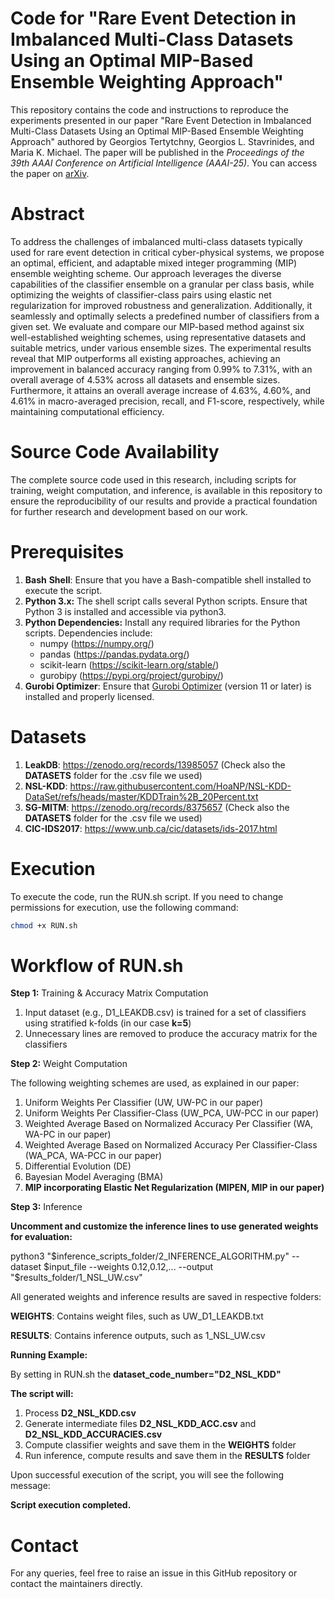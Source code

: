 # Code for "Rare Event Detection in Imbalanced Multi-Class Datasets Using an Optimal MIP-Based Ensemble Weighting Approach"
This repository contains the code and instructions to reproduce the experiments presented in our paper "Rare Event Detection in Imbalanced Multi-Class Datasets Using an Optimal MIP-Based Ensemble Weighting Approach" authored by Georgios Tertytchny, Georgios L. Stavrinides, and Maria K. Michael. 
The paper will be published in the *Proceedings of the 39th AAAI Conference on Artificial Intelligence (AAAI-25)*. 
You can access the paper on [arXiv](https://arxiv.org/abs/2412.13439).

# Abstract
To address the challenges of imbalanced multi-class datasets typically used for rare event detection in critical cyber-physical systems, we propose an optimal, efficient, and adaptable mixed integer programming (MIP) ensemble weighting scheme. Our approach leverages the diverse capabilities of the classifier ensemble on a granular per class basis, while optimizing the weights of classifier-class pairs using elastic net regularization for improved robustness and generalization. Additionally, it seamlessly and optimally selects a predefined number of classifiers from a given set. We evaluate and compare our MIP-based method against six well-established weighting schemes, using representative datasets and suitable metrics, under various ensemble sizes. The experimental results reveal that MIP outperforms all existing approaches, achieving an improvement in balanced accuracy ranging from 0.99% to 7.31%, with an overall average of 4.53% across all datasets and ensemble sizes. Furthermore, it attains an overall average increase of 4.63%, 4.60%, and 4.61% in macro-averaged precision, recall, and F1-score, respectively, while maintaining computational efficiency.

# Source Code Availability
The complete source code used in this research, including scripts for training, weight computation, and inference, is available in this repository to ensure the reproducibility of our results and provide a practical foundation for further research and development based on our work.

# Prerequisites
1. **Bash** **Shell**: Ensure that you have a Bash-compatible shell installed to execute the script.
2. **Python 3.x:** The shell script calls several Python scripts. Ensure that Python 3 is installed and accessible via python3.
3. **Python Dependencies:** Install any required libraries for the Python scripts. Dependencies include:
   - numpy (https://numpy.org/)
   - pandas (https://pandas.pydata.org/)
   - scikit-learn (https://scikit-learn.org/stable/)
   - gurobipy (https://pypi.org/project/gurobipy/) 
4. **Gurobi Optimizer**: Ensure that [Gurobi Optimizer](https://www.gurobi.com) (version 11 or later) is installed and properly licensed.

# Datasets
1. **LeakDB**: https://zenodo.org/records/13985057 (Check also the **DATASETS** folder for the .csv file we used)
2. **NSL-KDD**: https://raw.githubusercontent.com/HoaNP/NSL-KDD-DataSet/refs/heads/master/KDDTrain%2B_20Percent.txt
3. **SG-MITM**: https://zenodo.org/records/8375657 (Check also the **DATASETS** folder for the .csv file we used)
4. **CIC-IDS2017**: https://www.unb.ca/cic/datasets/ids-2017.html

# Execution
To execute the code, run the RUN.sh script. If you need to change permissions for execution, use the following command:

```bash
chmod +x RUN.sh
```

# Workflow of RUN.sh
**Step 1:** Training & Accuracy Matrix Computation
1. Input dataset (e.g., D1_LEAKDB.csv) is trained for a set of classifiers using stratified k-folds (in our case **k=5**)
2. Unnecessary lines are removed to produce the accuracy matrix for the classifiers

**Step 2:** Weight Computation

The following weighting schemes are used, as explained in our paper:
1.   Uniform Weights Per Classifier (UW, UW-PC in our paper)
2.   Uniform Weights Per Classifier-Class (UW_PCA, UW-PCC in our paper)
3.   Weighted Average Based on Normalized Accuracy Per Classifier (WA, WA-PC in our paper)
4.   Weighted Average Based on Normalized Accuracy Per Classifier-Class (WA_PCA, WA-PCC in our paper)
5.   Differential Evolution (DE)
6.   Bayesian Model Averaging (BMA)
7.   **MIP incorporating Elastic Net Regularization (MIPEN, MIP in our paper)**

**Step 3:** Inference

**Uncomment and customize the inference lines to use generated weights for evaluation:**

python3 "$inference_scripts_folder/2_INFERENCE_ALGORITHM.py" --dataset $input_file --weights 0.12,0.12,... --output "$results_folder/1_NSL_UW.csv"

All generated weights and inference results are saved in respective folders:

**WEIGHTS**: Contains weight files, such as UW_D1_LEAKDB.txt

**RESULTS**: Contains inference outputs, such as 1_NSL_UW.csv

**Running Example:**

By setting in RUN.sh the **dataset_code_number="D2_NSL_KDD"**

**The script will:**
1. Process **D2_NSL_KDD.csv**
2. Generate intermediate files **D2_NSL_KDD_ACC.csv** and **D2_NSL_KDD_ACCURACIES.csv**
3. Compute classifier weights and save them in the **WEIGHTS** folder
4. Run inference, compute results and save them in the **RESULTS** folder

Upon successful execution of the script, you will see the following message:

**Script execution completed.**

# Contact
For any queries, feel free to raise an issue in this GitHub repository or contact the maintainers directly.
